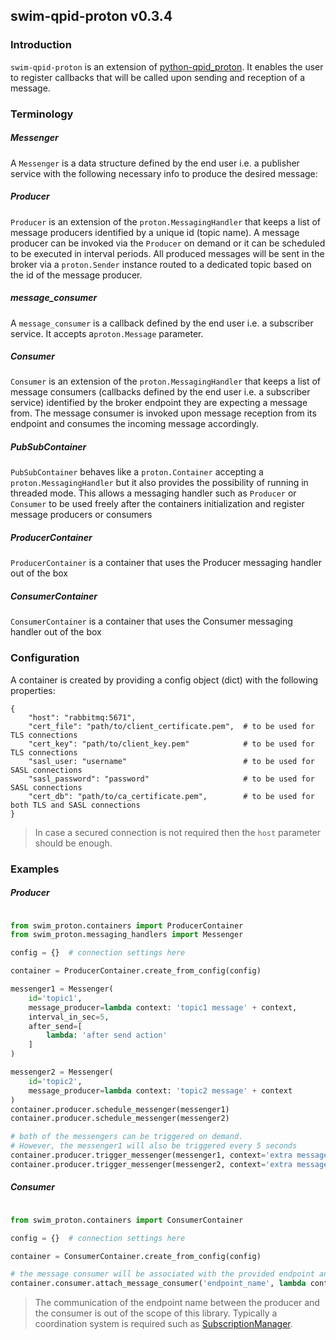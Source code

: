 ## swim-qpid-proton v0.3.4

### Introduction
`swim-qpid-proton` is an extension of [python-qpid_proton](https://pypi.org/project/python-qpid-proton/). It enables
the user to register callbacks that will be called upon sending and reception of a message.

### Terminology

##### Messenger
A `Messenger` is a data structure defined by the end user i.e. a publisher service with the 
following necessary info to produce the desired message:

##### Producer
`Producer` is an extension of the `proton.MessagingHandler` that keeps a list of message producers identified by a unique id (topic name). A message producer can be invoked via 
the `Producer` on demand or it can be scheduled to be executed in interval periods. All produced messages will be sent
in the broker via a `proton.Sender` instance routed to a dedicated topic based on the id of the message producer.

##### message_consumer
A `message_consumer` is a callback defined by the end user i.e. a subscriber service. It accepts a`proton.Message` 
parameter.

##### Consumer
`Consumer` is an extension of the `proton.MessagingHandler` that keeps a list of message consumers (callbacks defined
by the end user i.e. a subscriber service) identified by the broker endpoint they are expecting a message from. The message
consumer is invoked upon message reception from its endpoint and consumes the incoming message accordingly.

##### PubSubContainer
`PubSubContainer` behaves like a `proton.Container` accepting a `proton.MessagingHandler` but it also provides the 
possibility of running in threaded mode. This allows a messaging handler such as `Producer` or `Consumer` to be used
freely after the containers initialization and register message producers or consumers

##### ProducerContainer
`ProducerContainer` is a container that uses the Producer messaging handler out of the box

##### ConsumerContainer
`ConsumerContainer` is a container that uses the Consumer messaging handler out of the box

### Configuration
A container is created by providing a config object (dict) with the following properties:
```shell
{
    "host": "rabbitmq:5671",
    "cert_file": "path/to/client_certificate.pem",  # to be used for TLS connections 
    "cert_key": "path/to/client_key.pem"            # to be used for TLS connections
    "sasl_user: "username"                          # to be used for SASL connections
    "sasl_password": "password"                     # to be used for SASL connections  
    "cert_db": "path/to/ca_certificate.pem",        # to be used for both TLS and SASL connections
}
```
> In case a secured connection is not required then the `host` parameter should be enough.

### Examples

##### Producer

```python

from swim_proton.containers import ProducerContainer
from swim_proton.messaging_handlers import Messenger

config = {}  # connection settings here 

container = ProducerContainer.create_from_config(config)

messenger1 = Messenger(
    id='topic1', 
    message_producer=lambda context: 'topic1 message' + context,
    interval_in_sec=5,
    after_send=[
        lambda: 'after send action'
    ]
)

messenger2 = Messenger(
    id='topic2', 
    message_producer=lambda context: 'topic2 message' + context
)
container.producer.schedule_messenger(messenger1)
container.producer.schedule_messenger(messenger2)

# both of the messengers can be triggered on demand. 
# However, the messenger1 will also be triggered every 5 seconds
container.producer.trigger_messenger(messenger1, context='extra message')
container.producer.trigger_messenger(messenger2, context='extra message')
```

##### Consumer

```python

from swim_proton.containers import ConsumerContainer

config = {}  # connection settings here 

container = ConsumerContainer.create_from_config(config)

# the message consumer will be associated with the provided endpoint and be invoked every time a new message arrives.
container.consumer.attach_message_consumer('endpoint_name', lambda context: context)
```

> The communication of the endpoint name between the producer and the consumer is out of the scope of this library. 
> Typically a coordination system is required such as [SubscriptionManager](https://github.com/eurocontrol-swim/subscription-manager).
